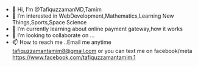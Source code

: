 - 👋 Hi, I’m @TafiquzzamanMD,Tamim
- 👀 I’m interested in WebDevelopment,Mathematics,Learning New Things,Sports,Space Science
- 🌱 I’m currently learning about online payment gateway,how it works
- 💞️ I’m looking to collaborate on ...
- 📫 How to reach me ..Email me anytime tafiquzzamantamim8@gmail.com or you can text me on facebook/meta https://www.facebook.com/tafiquzzamantamim.1

<!---
TafiquzzamanMD/TafiquzzamanMD is a ✨ special ✨ repository because its `README.md` (this file) appears on your GitHub profile.
You can click the Preview link to take a look at your changes.
--->
